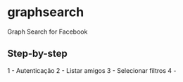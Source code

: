 # graphsearch
Graph Search for Facebook


## Step-by-step

1 - Autenticação
2 - Listar amigos
3 - Selecionar filtros
4 - 
